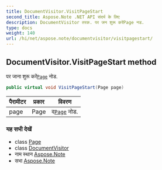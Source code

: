 ```yaml
---
title: DocumentVisitor.VisitPageStart
second_title: Aspose.Note .NET API संदर्भ के लिए
description: DocumentVisitor तरक. पर जन शुरू करेंPage नड.
type: docs
weight: 140
url: /hi/net/aspose.note/documentvisitor/visitpagestart/
---
```

## DocumentVisitor.VisitPageStart method

पर जाना शुरू करें[`Page`](../../page/) नोड.

```csharp
public virtual void VisitPageStart(Page page)
```

| पैरामीटर | प्रकार | विवरण |
| --- | --- | --- |
| page | Page | द[`Page`](../../page/) नोड. |

### यह सभी देखें

* class [Page](../../page/)
* class [DocumentVisitor](../)
* नाम स्थान [Aspose.Note](../../documentvisitor/)
* सभा [Aspose.Note](../../../)


